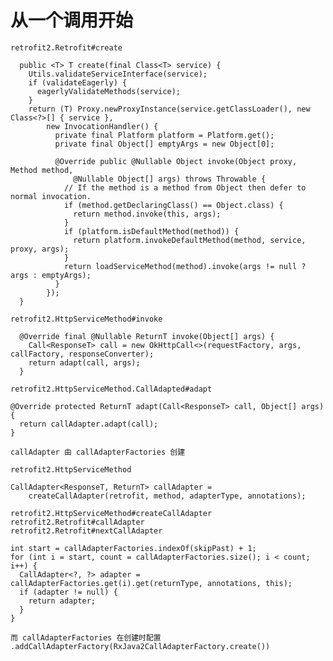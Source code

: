 # 从一个调用开始
    retrofit2.Retrofit#create
    
      public <T> T create(final Class<T> service) {
        Utils.validateServiceInterface(service);
        if (validateEagerly) {
          eagerlyValidateMethods(service);
        }
        return (T) Proxy.newProxyInstance(service.getClassLoader(), new Class<?>[] { service },
            new InvocationHandler() {
              private final Platform platform = Platform.get();
              private final Object[] emptyArgs = new Object[0];

              @Override public @Nullable Object invoke(Object proxy, Method method,
                  @Nullable Object[] args) throws Throwable {
                // If the method is a method from Object then defer to normal invocation.
                if (method.getDeclaringClass() == Object.class) {
                  return method.invoke(this, args);
                }
                if (platform.isDefaultMethod(method)) {
                  return platform.invokeDefaultMethod(method, service, proxy, args);
                }
                return loadServiceMethod(method).invoke(args != null ? args : emptyArgs);
              }
            });
      }

    retrofit2.HttpServiceMethod#invoke
    
      @Override final @Nullable ReturnT invoke(Object[] args) {
        Call<ResponseT> call = new OkHttpCall<>(requestFactory, args, callFactory, responseConverter);
        return adapt(call, args);
      }
      
    retrofit2.HttpServiceMethod.CallAdapted#adapt
    
    @Override protected ReturnT adapt(Call<ResponseT> call, Object[] args) {
      return callAdapter.adapt(call);
    }
    
    callAdapter 由 callAdapterFactories 创建
    
    retrofit2.HttpServiceMethod
    
    CallAdapter<ResponseT, ReturnT> callAdapter =
        createCallAdapter(retrofit, method, adapterType, annotations);
        
    retrofit2.HttpServiceMethod#createCallAdapter
    retrofit2.Retrofit#callAdapter
    retrofit2.Retrofit#nextCallAdapter
    
    int start = callAdapterFactories.indexOf(skipPast) + 1;
    for (int i = start, count = callAdapterFactories.size(); i < count; i++) {
      CallAdapter<?, ?> adapter = callAdapterFactories.get(i).get(returnType, annotations, this);
      if (adapter != null) {
        return adapter;
      }
    }

    而 callAdapterFactories 在创建时配置
    .addCallAdapterFactory(RxJava2CallAdapterFactory.create())